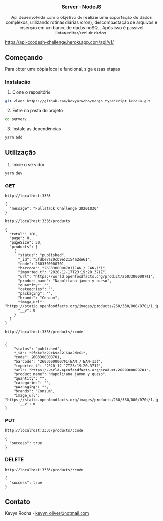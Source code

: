 <p align="center">
  <h3 align="center"><strong>Server - NodeJS</strong></h3>
  <p align="center">
    Api desenvolvida com o objetivo de realizar uma exportação de dados complexos, utilizando rotinas diárias (cron), descompactação de arquivos e inserção em um banco de dados noSQL. Após isso é possível listar/editar/excluir dados.
  </p>
</p>

https://api-coodesh-challenge.herokuapp.com/api/v1/

## Começando

Para obter uma cópia local e funcional, siga essas etapas

### Instalação

1. Clone o repositório
```sh
git clone https://github.com/kevynrocha/mongo-typescript-heroku.git
```
2. Entre na pasta do projeto
```sh
cd server/
```
3. Instale as dependências
```sh
yarn add
```
## Utilização

1. Inicie o servidor
```sh
yarn dev
```

### GET
`http://localhost:3333`

```
{
  "message": "Fullstack Challenge 20201030"
}
```

`http://localhost:3333/products`

```
{
  "total": 100,
  "page": 0,
  "pageSize": 30,
  "products": [
    {
      "status": "published",
      "_id": "5fdbe7e20cb9e52154a2de61",
      "code": 2603300000701,
      "barcode": "2603300000701(EAN / EAN-13)",
      "imported_t": "2020-12-17T23:19:20.371Z",
      "url": "https://world.openfoodfacts.org/product/2603300000701",
      "product_name": "Napolitana jamon y queso",
      "quantity": "",
      "categories": "",
      "packaging": "",
      "brands": "Consum",
      "image_url": "https://static.openfoodfacts.org/images/products/260/330/000/0701/1.jpg",
      "__v": 0
    }
  ]
}
```

`http://localhost:3333/products/:code`
```

{
	"status": "published",
	"_id": "5fdbe7e20cb9e52154a2de61",
	"code": 2603300000701,
	"barcode": "2603300000701(EAN / EAN-13)",
	"imported_t": "2020-12-17T23:19:20.371Z",
	"url": "https://world.openfoodfacts.org/product/2603300000701",
	"product_name": "Napolitana jamon y queso",
	"quantity": "",
	"categories": "",
	"packaging": "",
	"brands": "Consum",
	"image_url": "https://static.openfoodfacts.org/images/products/260/330/000/0701/1.jpg",
      "__v": 0
}
```

### PUT
`http://localhost:3333/products/:code`

```
{
  "success": true
}
```

### DELETE
`http://localhost:3333/products/:code`

```
{
  "success": true
}
```

## Contato

Kevyn Rocha - kevyn_oliver@hotmail.com


